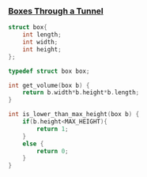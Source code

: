 ### [Boxes Through a Tunnel](https://www.hackerrank.com/challenges/too-high-boxes/problem?isFullScreen=true "Boxes Through a Tunnel")

```c
struct box{
    int length;
    int width;
    int height;
};

typedef struct box box;

int get_volume(box b) {
	return b.width*b.height*b.length;
}

int is_lower_than_max_height(box b) {
	if(b.height<MAX_HEIGHT){
        return 1;
    }
    else {
        return 0;
    }
}
```